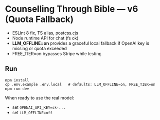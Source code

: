 # Counselling Through Bible — v6 (Quota Fallback)

- ESLint 8 fix, TS alias, postcss.cjs
- Node runtime API for chat (fs ok)
- **LLM_OFFLINE=on** provides a graceful local fallback if OpenAI key is missing or quota exceeded
- FREE_TIER=on bypasses Stripe while testing

## Run
```
npm install
cp .env.example .env.local   # defaults: LLM_OFFLINE=on, FREE_TIER=on
npm run dev
```
When ready to use the real model:
- set `OPENAI_API_KEY=sk-...`
- set `LLM_OFFLINE=off`

